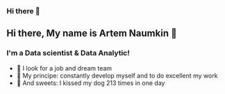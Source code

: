 ### Hi there 👋

<!--
**thegreatartem/thegreatartem** is a ✨ _special_ ✨ repository because its `README.md` (this file) appears on your GitHub profile.

Here are some ideas to get you started:

- 🔭 I’m currently working on ...
- 🌱 I’m currently learning ...
- 👯 I’m looking to collaborate on ...
- 🤔 I’m looking for help with ...
- 💬 Ask me about ...
- 📫 How to reach me: ...
- 😄 Pronouns: ...
- ⚡ Fun fact: ...
-->


## Hi there, My name is Artem Naumkin 👋

### I'm a Data scientist & Data Analytic!

- 🔎 I look for a job and dream team
- 🎯 My principe: constantly develop myself and to do excellent my work
- 🍭 And sweets: I kissed my dog 213 times in one day
